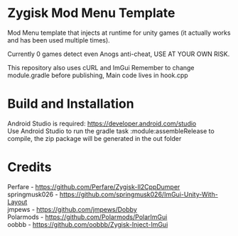 # Zygisk Mod Menu Template
Mod Menu template that injects at runtime for unity games (it actually works and has been used multiple times).

Currently 0 games detect even Anogs anti-cheat, USE AT YOUR OWN RISK.

This repository also uses cURL and ImGui
Remember to change module.gradle before publishing,
Main code lives in hook.cpp

# Build and Installation
Android Studio is required: https://developer.android.com/studio  <br />
Use Android Studio to run the gradle task :module:assembleRelease to compile, the zip package will be generated in the out folder

# Credits
Perfare - https://github.com/Perfare/Zygisk-Il2CppDumper <br />
springmusk026 - https://github.com/springmusk026/ImGui-Unity-With-Layout <br />
jmpews - https://github.com/jmpews/Dobby <br />
Polarmods - https://github.com/Polarmods/PolarImGui <br />
oobbb - https://github.com/oobbb/Zygisk-Inject-ImGui <br />
